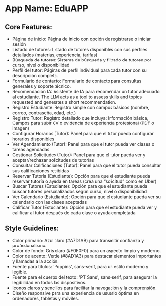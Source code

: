 # **App Name**: EduAPP

## Core Features:

- Página de inicio: Página de inicio con opción de registrarse o iniciar sesión
- Listado de tutores: Listado de tutores disponibles con sus perfiles detallados (materias, experiencia, tarifas)
- Búsqueda de tutores: Sistema de búsqueda y filtrado de tutores por curso, nivel o disponibilidad
- Perfil del tutor: Páginas de perfil individual para cada tutor con su descripción completa.
- Formulario de contacto: Formulario de contacto para consultas generales y soporte técnico.
- Recomendación IA: Asistente de IA para recomendar un tutor adecuado al estudiante. The LLM acts as a tool to assess skills and topics requested and generates a short recommendation.
- Registro Estudiante: Registro simple con campos básicos (nombre, correo, contraseña, edad, etc.)
- Registro Tutor: Registro detallado que incluya: Información básica, Campos para subir CV o evidencia de experiencia profesional (PDF o imagen)
- Configurar Horarios (Tutor): Panel para que el tutor pueda configurar horarios disponibles
- Ver Agendamiento (Tutor): Panel para que el tutor pueda ver clases o tareas agendadas
- Gestionar Solicitudes (Tutor): Panel para que el tutor pueda ver y aceptar/rechazar solicitudes de tutorías
- Consultar Calificaciones (Tutor): Panel para que el tutor pueda consultar sus calificaciones recibidas
- Reservar Tutoría (Estudiante): Opción para que el estudiante pueda reservar tutoría o ayuda en tareas (crea una “solicitud” como en Uber)
- Buscar Tutores (Estudiante): Opción para que el estudiante pueda buscar tutores personalizados según curso, nivel o disponibilidad
- Ver Calendario (Estudiante): Opción para que el estudiante pueda ver su calendario con las clases aceptadas
- Calificar Tutor (Estudiante): Opción para que el estudiante pueda ver y calificar al tutor después de cada clase o ayuda completada

## Style Guidelines:

- Color primario: Azul claro (#A7D1AB) para transmitir confianza y profesionalismo.
- Color de fondo: Gris claro (#F0F0F0) para un aspecto limpio y moderno.
- Color de acento: Verde (#8AD1A3) para destacar elementos importantes y llamadas a la acción.
- Fuente para títulos: 'Poppins', sans-serif, para un estilo moderno y legible.
- Fuente para el cuerpo del texto: 'PT Sans', sans-serif, para asegurar la legibilidad en todos los dispositivos.
- Iconos claros y sencillos para facilitar la navegación y la comprensión.
- Diseño responsive para una experiencia de usuario óptima en ordenadores, tabletas y móviles.
